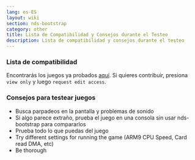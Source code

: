 ```yaml
---
lang: es-ES
layout: wiki
section: nds-bootstrap
category: other
title: Lista de Compatibilidad y Consejos durante el Testeo
description: Lista de compatibilidad y consejos durante el testeo
---
```


### Lista de compatibilidad
Encontrarás los juegos ya probados [aquí](https://docs.google.com/spreadsheets/d/1LRTkXOUXraTMjg1eedz_f7b5jiuyMv2x6e_jY_nyHSc/). Si quieres contribuir, presiona `view only` y luego `request edit access`.

### Consejos para testear juegos
- Busca parpadeos en la pantalla y problemas de sonido
- Si algo parece extraño, prueba el juego en una consola sin usar nds-bootstrap para compararlos
- Prueba todo lo que puedas del juego
- Try different settings for running the game (ARM9 CPU Speed, Card read DMA, etc)
- Be thorough
